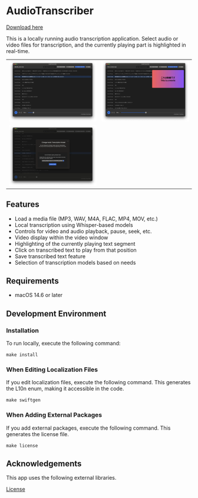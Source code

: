# AudioTranscriber

[Download here](https://github.com/0eta0/audio-transcriber/releases/download/v1.1.2/AudioTranscriber.macos.zip)

This is a locally running audio transcription application. Select audio or video files for transcription, and the currently playing part is highlighted in real-time.

|||
|---|---|
|![Model Selection](docs/image3.webp)|![File Selection](docs/image2.webp)|
|![Transcription](docs/image1.webp)||

## Features

- Load a media file (MP3, WAV, M4A, FLAC, MP4, MOV, etc.)
- Local transcription using Whisper-based models
- Controls for video and audio playback, pause, seek, etc.
- Video display within the video window
- Highlighting of the currently playing text segment
- Click on transcribed text to play from that position
- Save transcribed text feature
- Selection of transcription models based on needs

## Requirements

- macOS 14.6 or later

## Development Environment

### Installation

To run locally, execute the following command:

```
make install
```

### When Editing Localization Files

If you edit localization files, execute the following command.
This generates the L10n enum, making it accessible in the code.

```
make swiftgen
```

### When Adding External Packages

If you add external packages, execute the following command.
This generates the license file.

```
make license
```

## Acknowledgements

This app uses the following external libraries.

[License](./AudioTranscriber/Resources/licenses.md)
